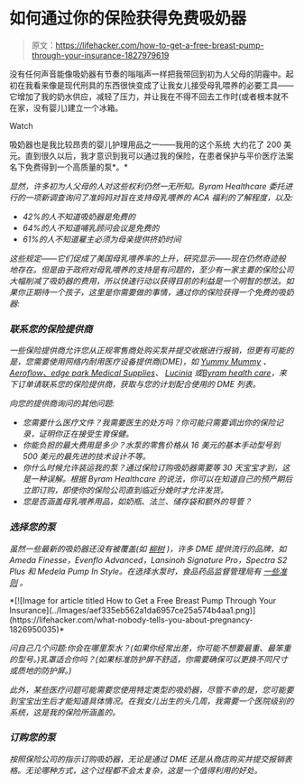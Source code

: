 # 如何通过你的保险获得免费吸奶器

> 原文：<https://lifehacker.com/how-to-get-a-free-breast-pump-through-your-insurance-1827979619>

没有任何声音能像吸奶器有节奏的嗡嗡声一样把我带回到初为人父母的阴霾中。起初在我看来像是现代刑具的东西很快变成了让我女儿接受母乳喂养的必要工具——它增加了我的奶水供应，减轻了压力，并让我在不得不回去工作时(或者根本就不在家，没有婴儿)建立一个冰箱。

Watch

吸奶器也是我比较昂贵的婴儿护理用品之一——我用的这个系统 大约花了 200 美元。直到很久以后，我才意识到我可以通过我的保险，在患者保护与平价医疗法案名下免费得到一个高质量的泵*。*

*显然，许多初为人父母的人对这些权利仍然一无所知。Byram Healthcare 委托进行的一项新调查询问了准妈妈对旨在支持母乳喂养的 ACA 福利的了解程度，以及:*

*   *42%的人不知道吸奶器是免费的*
*   *64%的人不知道哺乳顾问会议是免费的*
*   *61%的人不知道雇主必须为母亲提供挤奶时间*

*这些规定——它们促成了美国母乳喂养率的上升，研究显示——现在仍然奇迹般地存在。但是由于政府对母乳喂养的支持是有问题的，至少有一家主要的保险公司大幅削减了吸奶器的费用，所以快速行动以获得目前的利益是一个明智的想法。如果你正期待一个孩子，这里是你需要做的事情，通过你的保险获得一个免费的吸奶器:*

### *联系您的保险提供商*

*一些保险提供商允许您从正规零售商处购买泵并提交收据进行报销，但更有可能的是，您需要使用网络内耐用医疗设备提供商(DME)，如 [Yummy Mummy](https://yummymummystore.com/insurance/video) 、 [Aeroflow、](https://aeroflowbreastpumps.com/)[edge park Medical Supplies](https://www.edgepark.com/faqs_breastpumps)、 [Lucinia](https://lucinacare.com/faq/) 或[Byram health care](https://breastpumps.byramhealthcare.com/)，来下订单请联系您的保险提供商，获取与您的计划配合使用的 DME 列表。*

*向您的提供商询问的其他问题:*

*   *您需要什么医疗文件？我需要医生的处方吗？你可能只需要调出你的保险记录，证明你正在接受生育保健。* 
*   *你能负担的最大费用是多少？水泵的零售价格从 16 美元的基本手动型号到 500 美元的最先进的技术设计不等。*
*   *你什么时候允许装运我的泵？通过保险订购吸奶器需要等 30 天宝宝才到，这是一种误解。根据 Byram Healthcare 的说法，你可以在知道自己的预产期后立即订购，即使你的保险公司直到临近分娩时才允许发货。*
*   *您是否涵盖母乳喂养用品，如奶瓶、法兰、储存袋和额外的导管？*

### *选择您的泵*

*虽然一些最新的吸奶器还没有被覆盖(如 [柳树](https://www.willowpump.com/) )，许多 DME 提供流行的品牌，如 Ameda Finesse，Evenflo Advanced，Lansinoh Signature Pro，Spectra S2 Plus 和 Medela Pump In Style。在选择水泵时，食品药品监督管理局有 [一些准则](https://www.fda.gov/medicaldevices/productsandmedicalprocedures/homehealthandconsumer/consumerproducts/breastpumps/ucm061939.htm) 。*

<aside data-commerce-source="inset" class="sc-16a0mhj-2 gAjHzr">*[![Image for article titled How to Get a Free Breast Pump Through Your Insurance](../Images/aef335eb562a1da6957ce25a574b4aa1.png)](https://lifehacker.com/what-nobody-tells-you-about-pregnancy-1826950035)*</aside>

*问自己几个问题:你会在哪里泵水？(如果你经常出差，你可能不想要最重、最笨重的型号。)乳罩适合你吗？(如果标准防护屏不舒适，你需要确保可以更换不同尺寸或质地的防护屏。)*

*此外，某些医疗问题可能需要您使用特定类型的吸奶器，尽管不幸的是，您可能要到宝宝出生后才能知道具体情况。在我女儿出生的头几周，我需要一个医院级别的系统，这是我的保险所涵盖的。*

### *订购您的泵*

*按照保险公司的指示订购吸奶器，无论是通过 DME 还是从商店购买并提交报销表格。无论哪种方式，这个过程都不会太复杂，这是一个值得利用的好处。*